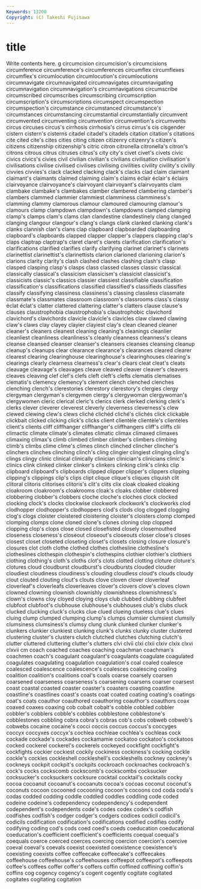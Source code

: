 ```yaml
---
Keywords: 13200 
Copyright: (C) Takeshi Fujisawa
---
```


# title

Write contents here.
g circumcision
circumcision's circumcisions circumference circumference's circumferences circumflex circumflexes circumflex's circumlocution circumlocution's
circumlocutions circumnavigate circumnavigated circumnavigates circumnavigating circumnavigation circumnavigation's circumnavigations circumscribe circumscribed
circumscribes circumscribing circumscription circumscription's circumscriptions circumspect circumspection circumspection's circumstance circumstanced
circumstance's circumstances circumstancing circumstantial circumstantially circumvent circumvented circumventing circumvention circumvention's
circumvents circus circuses circus's cirrhosis cirrhosis's cirrus cirrus's cis cisgender
cistern cistern's cisterns citadel citadel's citadels citation citation's citations cite
cited cite's cites cities citing citizen citizenry citizenry's citizen's citizens
citizenship citizenship's citric citron citronella citronella's citron's citrons citrous citrus
citruses citrus's city city's civet civet's civets civic civics civics's
civies civil civilian civilian's civilians civilisation civilisation's civilisations civilise civilised
civilises civilising civilities civility civility's civilly civvies civvies's clack clacked
clacking clack's clacks clad claim claimant claimant's claimants claimed claiming
claim's claims éclair éclair's éclairs clairvoyance clairvoyance's clairvoyant clairvoyant's clairvoyants
clam clambake clambake's clambakes clamber clambered clambering clamber's clambers clammed
clammier clammiest clamminess clamminess's clamming clammy clamorous clamour clamoured clamouring
clamour's clamours clamp clampdown clampdown's clampdowns clamped clamping clamp's clamps
clam's clams clan clandestine clandestinely clang clanged clanging clangour clangour's
clang's clangs clank clanked clanking clank's clanks clannish clan's clans
clap clapboard clapboarded clapboarding clapboard's clapboards clapped clapper clapper's clappers
clapping clap's claps claptrap claptrap's claret claret's clarets clarification clarification's
clarifications clarified clarifies clarify clarifying clarinet clarinet's clarinets clarinettist clarinettist's
clarinettists clarion clarioned clarioning clarion's clarions clarity clarity's clash clashed
clashes clashing clash's clasp clasped clasping clasp's clasps class classed
classes classic classical classically classical's classicism classicism's classicist classicist's classicists
classic's classics classier classiest classifiable classification classification's classifications classified classified's
classifieds classifies classify classifying classiness classiness's classing classless classmate classmate's
classmates classroom classroom's classrooms class's classy éclat éclat's clatter clattered
clattering clatter's clatters clause clause's clauses claustrophobia claustrophobia's claustrophobic clavichord
clavichord's clavichords clavicle clavicle's clavicles claw clawed clawing claw's claws
clay clayey clayier clayiest clay's clean cleaned cleaner cleaner's cleaners
cleanest cleaning cleaning's cleanings cleanlier cleanliest cleanliness cleanliness's cleanly cleanness
cleanness's cleans cleanse cleansed cleanser cleanser's cleansers cleanses cleansing cleanup
cleanup's cleanups clear clearance clearance's clearances cleared clearer clearest clearing
clearinghouse clearinghouse's clearinghouses clearing's clearings clearly clearness clearness's clear's clears
cleat cleat's cleats cleavage cleavage's cleavages cleave cleaved cleaver cleaver's
cleavers cleaves cleaving clef clef's clefs cleft cleft's clefts clematis
clematises clematis's clemency clemency's clement clench clenched clenches clenching clench's
clerestories clerestory clerestory's clergies clergy clergyman clergyman's clergymen clergy's clergywoman
clergywoman's clergywomen cleric clerical cleric's clerics clerk clerked clerking clerk's
clerks clever cleverer cleverest cleverly cleverness cleverness's clew clewed clewing
clew's clews cliché clichéd cliché's clichés click clickable clickbait clicked
clicking click's clicks client clientèle clientèle's clientèles client's clients cliff
cliffhanger cliffhanger's cliffhangers cliff's cliffs clii climactic climate climate's climates
climatic climax climaxed climaxes climaxing climax's climb climbed climber climber's
climbers climbing climb's climbs clime clime's climes clinch clinched clincher
clincher's clinchers clinches clinching clinch's cling clingier clingiest clinging cling's
clings clingy clinic clinical clinically clinician clinician's clinicians clinic's clinics
clink clinked clinker clinker's clinkers clinking clink's clinks clip clipboard
clipboard's clipboards clipped clipper clipper's clippers clipping clipping's clippings clip's
clips clipt clique clique's cliques cliquish clit clitoral clitoris clitorises
clitoris's clit's clits clix cloak cloaked cloaking cloakroom cloakroom's cloakrooms
cloak's cloaks clobber clobbered clobbering clobber's clobbers cloche cloche's cloches
clock clocked clocking clock's clocks clockwise clockwork clockwork's clockworks clod
clodhopper clodhopper's clodhoppers clod's clods clog clogged clogging clog's clogs
cloister cloistered cloistering cloister's cloisters clomp clomped clomping clomps clone
cloned clone's clones cloning clop clopped clopping clop's clops close
closed closefisted closely closemouthed closeness closeness's closeout closeout's closeouts closer
close's closes closest closet closeted closeting closet's closets closing closure
closure's closures clot cloth clothe clothed clothes clothesline clothesline's clotheslines
clothespin clothespin's clothespins clothier clothier's clothiers clothing clothing's cloth's cloths
clot's clots clotted clotting cloture cloture's clotures cloud cloudburst cloudburst's
cloudbursts clouded cloudier cloudiest cloudiness cloudiness's clouding cloudless cloud's clouds
cloudy clout clouted clouting clout's clouts clove cloven clover cloverleaf
cloverleaf's cloverleafs cloverleaves clover's clovers clove's cloves clown clowned clowning
clownish clownishly clownishness clownishness's clown's clowns cloy cloyed cloying cloys
club clubbed clubbing clubfeet clubfoot clubfoot's clubhouse clubhouse's clubhouses club's
clubs cluck clucked clucking cluck's clucks clue clued clueing clueless
clue's clues cluing clump clumped clumping clump's clumps clumsier clumsiest
clumsily clumsiness clumsiness's clumsy clung clunk clunked clunker clunker's clunkers
clunkier clunkiest clunking clunk's clunks clunky cluster clustered clustering cluster's
clusters clutch clutched clutches clutching clutch's clutter cluttered cluttering clutter's
clutters clvi clvii clxi clxii clxiv clxix clxvi clxvii cm
coach coached coaches coaching coachman coachman's coachmen coach's coagulant coagulant's
coagulants coagulate coagulated coagulates coagulating coagulation coagulation's coal coaled coalesce
coalesced coalescence coalescence's coalesces coalescing coaling coalition coalition's coalitions coal's
coals coarse coarsely coarsen coarsened coarseness coarseness's coarsening coarsens coarser
coarsest coast coastal coasted coaster coaster's coasters coasting coastline coastline's
coastlines coast's coasts coat coated coating coating's coatings coat's coats
coauthor coauthored coauthoring coauthor's coauthors coax coaxed coaxes coaxing cob
cobalt cobalt's cobble cobbled cobbler cobbler's cobblers cobble's cobbles cobblestone
cobblestone's cobblestones cobbling cobra cobra's cobras cob's cobs cobweb cobweb's
cobwebs cocaine cocaine's cocci coccis coccus coccus's coccyges coccyx coccyxes
coccyx's cochlea cochleae cochlea's cochleas cock cockade cockade's cockades cockamamie
cockatoo cockatoo's cockatoos cocked cockerel cockerel's cockerels cockeyed cockfight cockfight's
cockfights cockier cockiest cockily cockiness cockiness's cocking cockle cockle's cockles
cockleshell cockleshell's cockleshells cockney cockney's cockneys cockpit cockpit's cockpits cockroach
cockroaches cockroach's cock's cocks cockscomb cockscomb's cockscombs cocksucker cocksucker's cocksuckers
cocksure cocktail cocktail's cocktails cocky cocoa cocoanut cocoanut's cocoanuts cocoa's
cocoas coconut coconut's coconuts cocoon cocooned cocooning cocoon's cocoons cod
coda coda's codas codded codding coddle coddled coddles coddling code
coded codeine codeine's codependency codependency's codependent codependent's codependents code's codes
codex codex's codfish codfishes codfish's codger codger's codgers codices codicil
codicil's codicils codification codification's codifications codified codifies codify codifying coding
cod's cods coed coed's coeds coeducation coeducational coeducation's coefficient coefficient's
coefficients coequal coequal's coequals coerce coerced coerces coercing coercion coercion's
coercive coeval coeval's coevals coexist coexisted coexistence coexistence's coexisting coexists
coffee coffeecake coffeecake's coffeecakes coffeehouse coffeehouse's coffeehouses coffeepot coffeepot's coffeepots
coffee's coffees coffer coffer's coffers coffin coffined coffining coffin's coffins
cog cogency cogency's cogent cogently cogitate cogitated cogitates cogitating cogitation
